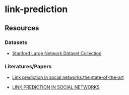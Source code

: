 # link-prediction
## Resources
### Datasets
* [Stanford Large Network Dataset Collection][link]

[link]: http://snap.stanford.edu/data/

### Literatures/Papers
* [Link prediction in social networks:the state-of-the-art][link]

[link]: https://link.springer.com/content/pdf/10.1007%2Fs11432-014-5237-y.pdf

* [LINK PREDICTION IN SOCIAL NETWORKS][link]

[link]: http://www.leonidzhukov.net/hse/2016/networks/papers/SNDA11.pdf
